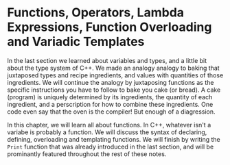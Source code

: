 # Functions, Operators, Lambda Expressions, Function Overloading and Variadic Templates

In the last section we learned about variables and types, and a little bit about the type system of C++.
We made an analogy analogy to baking that juxtaposed types and recipe ingredients, and values with quantities of those ingredients. 
We will continue the analogy by juxtaposing functions as the specific instructions you have to follow to bake you cake (or bread).
A cake (program) is uniquely determined by its ingredients, the quantity of each ingredient, and a perscription for how to combine these ingredients.
One code even say that the oven is the compiler!
But enough of a diagression.

In this chapter, we will learn all about functions.
In C++, whatever isn't a variabe is probably a function.
We will discuss the syntax of declaring, defining, overloading and templating functions.
We will finish by writing the `Print` function that was already introduced in the last section, and will be prominantly featured throughout the rest of these notes.
